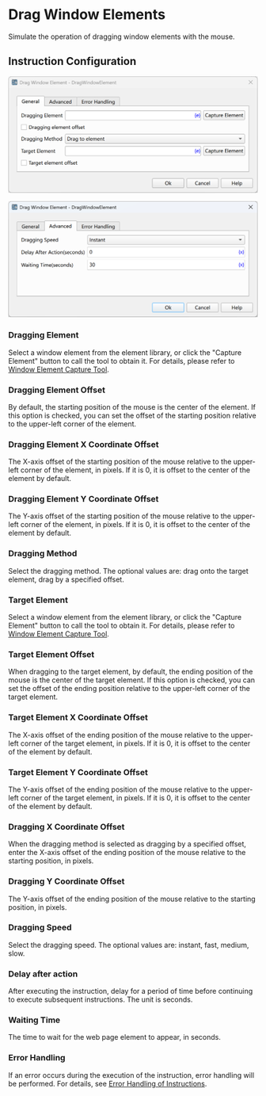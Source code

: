# Drag Window Elements

Simulate the operation of dragging window elements with the mouse.

## Instruction Configuration

![General Configuration Dialog for Dragging Window Elements](drag_window_element_general_config.png)

![Advanced Configuration Dialog for Dragging Window Elements](drag_window_element_advanced_config.png)

### Dragging Element

Select a window element from the element library, or click the "Capture Element" button to call the tool to obtain it. For details, please refer to [Window Element Capture Tool](../../../manual/window_element_capture_tool.md).

### Dragging Element Offset

By default, the starting position of the mouse is the center of the element. If this option is checked, you can set the offset of the starting position relative to the upper-left corner of the element.

### Dragging Element X Coordinate Offset

The X-axis offset of the starting position of the mouse relative to the upper-left corner of the element, in pixels. If it is 0, it is offset to the center of the element by default.

### Dragging Element Y Coordinate Offset

The Y-axis offset of the starting position of the mouse relative to the upper-left corner of the element, in pixels. If it is 0, it is offset to the center of the element by default.

### Dragging Method

Select the dragging method. The optional values are: drag onto the target element, drag by a specified offset.

### Target Element

Select a window element from the element library, or click the "Capture Element" button to call the tool to obtain it. For details, please refer to [Window Element Capture Tool](../../../manual/window_element_capture_tool.md).

### Target Element Offset

When dragging to the target element, by default, the ending position of the mouse is the center of the target element. If this option is checked, you can set the offset of the ending position relative to the upper-left corner of the target element.

### Target Element X Coordinate Offset

The X-axis offset of the ending position of the mouse relative to the upper-left corner of the target element, in pixels. If it is 0, it is offset to the center of the element by default.

### Target Element Y Coordinate Offset

The Y-axis offset of the ending position of the mouse relative to the upper-left corner of the target element, in pixels. If it is 0, it is offset to the center of the element by default.

### Dragging X Coordinate Offset

When the dragging method is selected as dragging by a specified offset, enter the X-axis offset of the ending position of the mouse relative to the starting position, in pixels.

### Dragging Y Coordinate Offset

The Y-axis offset of the ending position of the mouse relative to the starting position, in pixels.

### Dragging Speed

Select the dragging speed. The optional values are: instant, fast, medium, slow.

### Delay after action

After executing the instruction, delay for a period of time before continuing to execute subsequent instructions. The unit is seconds.

### Waiting Time

The time to wait for the web page element to appear, in seconds.

### Error Handling

If an error occurs during the execution of the instruction, error handling will be performed. For details, see [Error Handling of Instructions](../../../manual/error_handling.md).